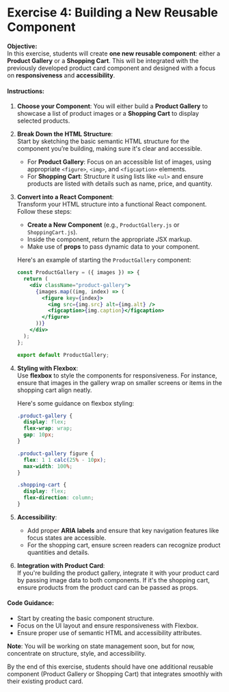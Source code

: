 # Exercise 4: Building a New Reusable Component

**Objective:**  
In this exercise, students will create **one new reusable component**: either a **Product Gallery** or a **Shopping Cart**. This will be integrated with the previously developed product card component and designed with a focus on **responsiveness** and **accessibility**.

#### Instructions:

1. **Choose your Component**: You will either build a **Product Gallery** to showcase a list of product images or a **Shopping Cart** to display selected products.
   
2. **Break Down the HTML Structure**:  
   Start by sketching the basic semantic HTML structure for the component you’re building, making sure it's clear and accessible.
   
   - For **Product Gallery**: Focus on an accessible list of images, using appropriate `<figure>`, `<img>`, and `<figcaption>` elements.
   - For **Shopping Cart**: Structure it using lists like `<ul>` and ensure products are listed with details such as name, price, and quantity.
   
3. **Convert into a React Component**:  
   Transform your HTML structure into a functional React component. Follow these steps:
   
   - **Create a New Component** (e.g., `ProductGallery.js` or `ShoppingCart.js`).
   - Inside the component, return the appropriate JSX markup.
   - Make use of **props** to pass dynamic data to your component.

   Here's an example of starting the `ProductGallery` component:
   ```jsx
   const ProductGallery = ({ images }) => {
     return (
       <div className="product-gallery">
         {images.map((img, index) => (
           <figure key={index}>
             <img src={img.src} alt={img.alt} />
             <figcaption>{img.caption}</figcaption>
           </figure>
         ))}
       </div>
     );
   };

   export default ProductGallery;
   ```

4. **Styling with Flexbox**:  
   Use **flexbox** to style the components for responsiveness. For instance, ensure that images in the gallery wrap on smaller screens or items in the shopping cart align neatly.

   Here's some guidance on flexbox styling:
   ```css
   .product-gallery {
     display: flex;
     flex-wrap: wrap;
     gap: 10px;
   }

   .product-gallery figure {
     flex: 1 1 calc(25% - 10px);
     max-width: 100%;
   }

   .shopping-cart {
     display: flex;
     flex-direction: column;
   }
   ```

5. **Accessibility**:  
   - Add proper **ARIA labels** and ensure that key navigation features like focus states are accessible.
   - For the shopping cart, ensure screen readers can recognize product quantities and details.

6. **Integration with Product Card**:  
   If you're building the product gallery, integrate it with your product card by passing image data to both components. If it's the shopping cart, ensure products from the product card can be passed as props.

#### Code Guidance:
- Start by creating the basic component structure.
- Focus on the UI layout and ensure responsiveness with Flexbox.
- Ensure proper use of semantic HTML and accessibility attributes.

**Note**: You will be working on state management soon, but for now, concentrate on structure, style, and accessibility.

By the end of this exercise, students should have one additional reusable component (Product Gallery or Shopping Cart) that integrates smoothly with their existing product card.